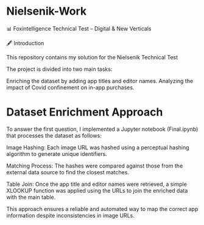 # Nielsenik-Work

📊 Foxintelligence Technical Test – Digital & New Verticals

🖋️ Introduction

This repository contains my solution for the Nielsenik Technical Test

The project is divided into two main tasks:

Enriching the dataset by adding app titles and editor names.
Analyzing the impact of Covid confinement on in-app purchases.

# Dataset Enrichment Approach

To answer the first question, I implemented a Jupyter notebook (Final.ipynb) that processes the dataset as follows:

Image Hashing: Each image URL was hashed using a perceptual hashing algorithm to generate unique identifiers.

Matching Process: The hashes were compared against those from the external data source to find the closest matches.

Table Join: Once the app title and editor names were retrieved, a simple XLOOKUP function was applied using the URLs to join the enriched data with the main table.

This approach ensures a reliable and automated way to map the correct app information despite inconsistencies in image URLs.
